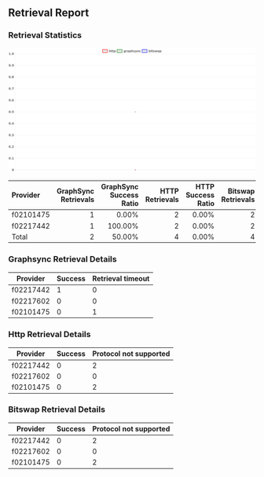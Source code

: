 ## Retrieval Report
### Retrieval Statistics
<img src="https://raw.githubusercontent.com/data-preservation-programs/filplus-checker-assets/main/filecoin-project/filecoin-plus-large-datasets/issues/1767/1688003338493.png"/>

| Provider  | GraphSync Retrievals | GraphSync Success Ratio | HTTP Retrievals | HTTP Success Ratio | Bitswap Retrievals | Bitswap Success Ratio |
| :-------- | -------------------: | ----------------------: | --------------: | -----------------: | -----------------: | --------------------: |
| f02101475 |                    1 |                   0.00% |               2 |              0.00% |                  2 |                 0.00% |
| f02217442 |                    1 |                 100.00% |               2 |              0.00% |                  2 |                 0.00% |
| Total     |                    2 |                  50.00% |               4 |              0.00% |                  4 |                 0.00% |

### Graphsync Retrieval Details
| Provider  | Success | Retrieval timeout |
| --------- | ------- | ----------------- |
| f02217442 | 1       | 0                 |
| f02217602 | 0       | 0                 |
| f02101475 | 0       | 1                 |

### Http Retrieval Details
| Provider  | Success | Protocol not supported |
| --------- | ------- | ---------------------- |
| f02217442 | 0       | 2                      |
| f02217602 | 0       | 0                      |
| f02101475 | 0       | 2                      |

### Bitswap Retrieval Details
| Provider  | Success | Protocol not supported |
| --------- | ------- | ---------------------- |
| f02217442 | 0       | 2                      |
| f02217602 | 0       | 0                      |
| f02101475 | 0       | 2                      |
